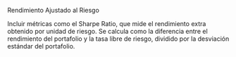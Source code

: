 Rendimiento Ajustado al Riesgo 

Incluir métricas como el Sharpe Ratio, que mide el rendimiento extra obtenido por unidad de riesgo. Se calcula como la diferencia entre el rendimiento del portafolio y la tasa libre de riesgo, dividido por la desviación estándar del portafolio.